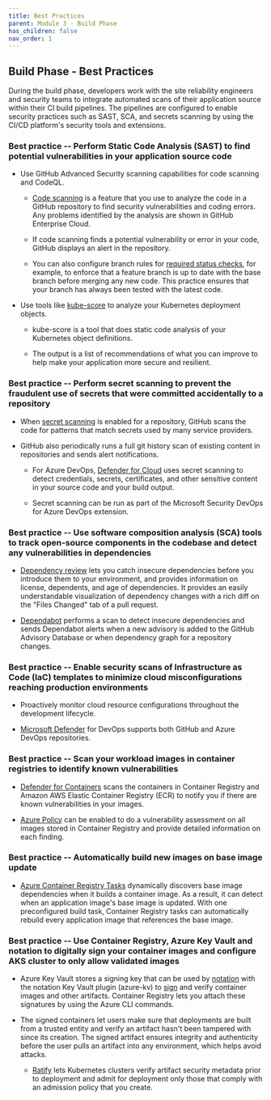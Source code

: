 ```yaml
---
title: Best Practices
parent: Module 3 - Build Phase
has_children: false
nav_order: 1
---
```


## Build Phase - Best Practices

During the build phase, developers work with the site reliability
engineers and security teams to integrate automated scans of their
application source within their CI build pipelines. The pipelines are
configured to enable security practices such as SAST, SCA, and secrets
scanning by using the CI/CD platform's security tools and extensions.

### **Best practice -- Perform Static Code Analysis (SAST) to find potential vulnerabilities in your application source code**

-   Use GitHub Advanced Security scanning capabilities for code scanning
    and CodeQL.

    -   [Code
        scanning](https://docs.github.com/enterprise-cloud@latest/code-security/code-scanning/automatically-scanning-your-code-for-vulnerabilities-and-errors/about-code-scanning)
        is a feature that you use to analyze the code in a GitHub
        repository to find security vulnerabilities and coding errors.
        Any problems identified by the analysis are shown in GitHub
        Enterprise Cloud.

    -   If code scanning finds a potential vulnerability or error in
        your code, GitHub displays an alert in the repository.

    -   You can also configure branch rules for [required status
        checks](https://docs.github.com/repositories/configuring-branches-and-merges-in-your-repository/defining-the-mergeability-of-pull-requests/troubleshooting-required-status-checks),
        for example, to enforce that a feature branch is up to date with
        the base branch before merging any new code. This practice
        ensures that your branch has always been tested with the latest
        code.

-   Use tools like [kube-score](https://kube-score.com/) to analyze your
    Kubernetes deployment objects.

    -   kube-score is a tool that does static code analysis of your
        Kubernetes object definitions.

    -   The output is a list of recommendations of what you can improve
        to help make your application more secure and resilient.

### **Best practice -- Perform secret scanning to prevent the fraudulent use of secrets that were committed accidentally to a repository**

-   When [secret
    scanning](https://docs.github.com/enterprise-cloud@latest/code-security/secret-scanning/about-secret-scanning#about-secret-scanning-for-advanced-security)
    is enabled for a repository, GitHub scans the code for patterns that
    match secrets used by many service providers.

-   GitHub also periodically runs a full git history scan of existing
    content in repositories and sends alert notifications.

    -   For Azure DevOps, [Defender for
        Cloud](https://learn.microsoft.com/en-us/azure/defender-for-cloud/detect-credential-leaks)
        uses secret scanning to detect credentials, secrets,
        certificates, and other sensitive content in your source code
        and your build output.

    -   Secret scanning can be run as part of the Microsoft Security
        DevOps for Azure DevOps extension.

### **Best practice -- Use software composition analysis (SCA) tools to track open-source components in the codebase and detect any vulnerabilities in dependencies**

-   [Dependency
    review](https://docs.github.com/code-security/supply-chain-security/understanding-your-software-supply-chain/about-dependency-review)
    lets you catch insecure dependencies before you introduce them to
    your environment, and provides information on license, dependents,
    and age of dependencies. It provides an easily understandable
    visualization of dependency changes with a rich diff on the \"Files
    Changed\" tab of a pull request.

-   [Dependabot](https://docs.github.com/enterprise-cloud@latest/code-security/dependabot/dependabot-alerts/about-dependabot-alerts)
    performs a scan to detect insecure dependencies and sends Dependabot
    alerts when a new advisory is added to the GitHub Advisory Database
    or when dependency graph for a repository changes.

### **Best practice -- Enable security scans of Infrastructure as Code (IaC) templates to minimize cloud misconfigurations reaching production environments**

-   Proactively monitor cloud resource configurations throughout the
    development lifecycle.

-   [Microsoft
    Defender](https://learn.microsoft.com/en-us/azure/defender-for-cloud/iac-vulnerabilities)
    for DevOps supports both GitHub and Azure DevOps repositories.

### **Best practice -- Scan your workload images in container registries to identify known vulnerabilities**

-   [Defender for
    Containers](https://learn.microsoft.com/en-us/azure/defender-for-cloud/defender-for-containers-introduction#hardening)
    scans the containers in Container Registry and Amazon AWS Elastic
    Container Registry (ECR) to notify you if there are known
    vulnerabilities in your images.

-   [Azure
    Policy](https://learn.microsoft.com/en-us/azure/container-registry/container-registry-azure-policy)
    can be enabled to do a vulnerability assessment on all images stored
    in Container Registry and provide detailed information on each
    finding.

### **Best practice -- Automatically build new images on base image update**

-   [Azure Container Registry
    Tasks](https://learn.microsoft.com/en-us/azure/container-registry/container-registry-tasks-base-images)
    dynamically discovers base image dependencies when it builds a
    container image. As a result, it can detect when an application
    image\'s base image is updated. With one preconfigured build task,
    Container Registry tasks can automatically rebuild every application
    image that references the base image.

### **Best practice -- Use Container Registry, Azure Key Vault and notation to digitally sign your container images and configure AKS cluster to only allow validated images**

-   Azure Key Vault stores a signing key that can be used by
    [notation](https://learn.microsoft.com/en-us/azure/container-registry/container-registry-tutorial-sign-build-push)
    with the notation Key Vault plugin (azure-kv) to
    [sign](https://learn.microsoft.com/en-us/azure/container-registry/container-registry-tutorial-sign-build-push)
    and verify container images and other artifacts. Container Registry
    lets you attach these signatures by using the Azure CLI commands.

-   The signed containers let users make sure that deployments are built
    from a trusted entity and verify an artifact hasn\'t been tampered
    with since its creation. The signed artifact ensures integrity and
    authenticity before the user pulls an artifact into any environment,
    which helps avoid attacks.

    -   [Ratify](https://github.com/deislabs/ratify/blob/main/README.md)
        lets Kubernetes clusters verify artifact security metadata prior
        to deployment and admit for deployment only those that comply
        with an admission policy that you create.
